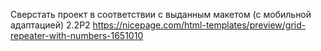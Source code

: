 Сверстать проект в соответствии с выданным макетом (с мобильной адаптацией)
2.2Р2 https://nicepage.com/html-templates/preview/grid-repeater-with-numbers-1651010
